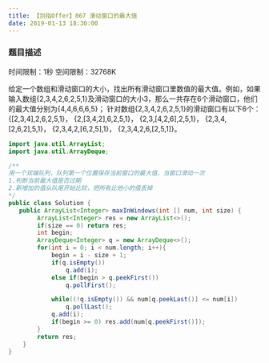 ```yaml
---
title: 【剑指Offer】067 滑动窗口的最大值
date: 2019-01-13 18:30:00
---
```


### 题目描述

时间限制：1秒 空间限制：32768K

给定一个数组和滑动窗口的大小，找出所有滑动窗口里数值的最大值。例如，如果输入数组{2,3,4,2,6,2,5,1}及滑动窗口的大小3，那么一共存在6个滑动窗口，他们的最大值分别为{4,4,6,6,6,5}； 针对数组{2,3,4,2,6,2,5,1}的滑动窗口有以下6个： {[2,3,4],2,6,2,5,1}， {2,[3,4,2],6,2,5,1}， {2,3,[4,2,6],2,5,1}， {2,3,4,[2,6,2],5,1}， {2,3,4,2,[6,2,5],1}， {2,3,4,2,6,[2,5,1]}。


```java
import java.util.ArrayList;
import java.util.ArrayDeque;

/**
用一个双端队列，队列第一个位置保存当前窗口的最大值，当窗口滑动一次
1.判断当前最大值是否过期
2.新增加的值从队尾开始比较，把所有比他小的值丢掉
*/
public class Solution {
   public ArrayList<Integer> maxInWindows(int [] num, int size) {
        ArrayList<Integer> res = new ArrayList<>();
        if(size == 0) return res;
        int begin;
        ArrayDeque<Integer> q = new ArrayDeque<>();
        for(int i = 0; i < num.length; i++){
            begin = i - size + 1;
            if(q.isEmpty())
                q.add(i);
            else if(begin > q.peekFirst())
                q.pollFirst();

            while((!q.isEmpty()) && num[q.peekLast()] <= num[i])
                q.pollLast();
            q.add(i);  
            if(begin >= 0) res.add(num[q.peekFirst()]);
        }
        return res;
    }
}
```

